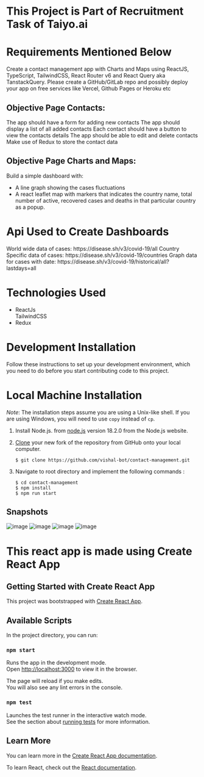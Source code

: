 # This Project is Part of Recruitment Task of Taiyo.ai

<h1> Requirements Mentioned Below</h1>
Create a contact management app with Charts and Maps using ReactJS, TypeScript,
TailwindCSS, React Router v6 and React Query aka TanstackQuery. Please create a
GitHub/GitLab repo and possibly deploy your app on free services like Vercel, Github
Pages or Heroku etc

## Objective Page Contacts:
The app should have a form for adding new contacts
The app should display a list of all added contacts
Each contact should have a button to view the contacts details
The app should be able to edit and delete contacts
Make use of Redux to store the contact data

## Objective Page Charts and Maps:
Build a simple dashboard with:
- A line graph showing the cases fluctuations
- A react leaflet map with markers that indicates the country name, total number
of active, recovered cases and deaths in that particular country as a popup.


<h1> Api Used to Create Dashboards </h1>
World wide data of cases: https://disease.sh/v3/covid-19/all
Country Specific data of cases: https://disease.sh/v3/covid-19/countries
Graph data for cases with date: https://disease.sh/v3/covid-19/historical/all?lastdays=all
<h1>Technologies Used</h1>
<ul>
    <li>ReactJs
    </li>
  TailwindCSS
    </li>
      <li>
    Redux
    </li> 
</ul>

<h1><strong> Development Installation </strong></h1>

Follow these instructions to set up your development environment, which you need to do before you start contributing code to this project.

<h1><strong> Local Machine Installation </strong></h1>

_Note_: The installation steps assume you are using a Unix-like shell. If you are using Windows, you will need to use `copy` instead of `cp`.

1. Install Node.js. from [node.js](https://nodejs.org/download/release/v18.2.0/) version 18.2.0 from the Node.js website.
3. [Clone](https://github.com/vishal-bot/contact-management) your new fork of the repository from GitHub onto your local computer.

   ```
   $ git clone https://github.com/vishal-bot/contact-management.git
   ```
4. Navigate to root directory and implement the following commands :

   ```
   $ cd contact-management
   $ npm install
   $ npm run start
   ```
## Snapshots

![image](https://github.com/vishal-bot/contact-management/assets/63713281/0595e563-c8e8-46c8-9b93-2f39228b9dbe)
![image](https://github.com/vishal-bot/contact-management/assets/63713281/9d73e252-fff1-45a9-9e70-0da2830d18c9)
![image](https://github.com/vishal-bot/contact-management/assets/63713281/9c189b92-8ea4-46f0-8423-9d2d8afdccd3)
![image](https://github.com/vishal-bot/contact-management/assets/63713281/a05dd6b1-f047-435d-92d7-4770b007fe42)

# This react app is made using Create React App
## Getting Started with Create React App

This project was bootstrapped with [Create React App](https://github.com/facebook/create-react-app).

## Available Scripts

In the project directory, you can run:

### `npm start`

Runs the app in the development mode.\
Open [http://localhost:3000](http://localhost:3000) to view it in the browser.

The page will reload if you make edits.\
You will also see any lint errors in the console.

### `npm test`

Launches the test runner in the interactive watch mode.\
See the section about [running tests](https://facebook.github.io/create-react-app/docs/running-tests) for more information.

## Learn More

You can learn more in the [Create React App documentation](https://facebook.github.io/create-react-app/docs/getting-started).

To learn React, check out the [React documentation](https://reactjs.org/).




